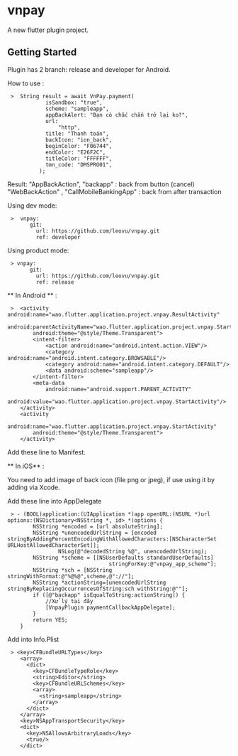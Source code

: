 # vnpay

A new flutter plugin project.

## Getting Started

Plugin has 2 branch: release and developer for Android.

How to use :

     >  String result = await VnPay.payment(
                isSandbox: "true",
                scheme: "sampleapp",
                appBackAlert: "Bạn có chắc chắn trở lại ko?",
                url:
                    "http",
                title: "Thanh toán",
                backIcon: "ion_back",
                beginColor: "F06744",
                endColor: "E26F2C",
                titleColor: "FFFFFF",
                tmn_code: "DMSPRO01",
              );

Result: 
"AppBackAction", "backapp" : back from button (cancel)
"WebBackAction" , "CallMobileBankingApp" : back from after transaction 

Using dev mode: 
 
     >  vnpay:
           git:
             url: https://github.com/leovu/vnpay.git
             ref: developer

Using product mode:
 
     > vnpay:
           git:
             url: https://github.com/leovu/vnpay.git
             ref: release
             

** In Android ** :
 
     >  <activity android:name="wao.flutter.application.project.vnpay.ResultActivity"
            android:parentActivityName="wao.flutter.application.project.vnpay.StartActivity"
            android:theme="@style/Theme.Transparent">
            <intent-filter>
                <action android:name="android.intent.action.VIEW"/>
                <category android:name="android.intent.category.BROWSABLE"/>
                <category android:name="android.intent.category.DEFAULT"/>
                <data android:scheme="sampleapp"/>
            </intent-filter>
            <meta-data
                android:name="android.support.PARENT_ACTIVITY"
                android:value="wao.flutter.application.project.vnpay.StartActivity"/>
        </activity>
        <activity
            android:name="wao.flutter.application.project.vnpay.StartActivity"
            android:theme="@style/Theme.Transparent">
        </activity>
    
 Add these line to Manifest. 
 
 
 
 ** In iOS** :
 
 You need to add image of back icon (file png or jpeg), if use using it by adding via Xcode.
 
 Add these line into AppDelegate
 
     > - (BOOL)application:(UIApplication *)app openURL:(NSURL *)url options:(NSDictionary<NSString *, id> *)options {
            NSString *encoded = [url absoluteString];
            NSString *unencodedUrlString = [encoded     stringByAddingPercentEncodingWithAllowedCharacters:[NSCharacterSet  URLHostAllowedCharacterSet]];
                    NSLog(@"decodedString %@", unencodedUrlString);
            NSString *scheme = [[NSUserDefaults standardUserDefaults]
                                    stringForKey:@"vnpay_app_scheme"];
            NSString *sch = [NSString stringWithFormat:@"%@%@",scheme,@"://"];
            NSString *actionString=[unencodedUrlString stringByReplacingOccurrencesOfString:sch withString:@""];
            if ([@"backapp" isEqualToString:actionString]) {
                //Xử lý tại đây
                [VnpayPlugin paymentCallbackAppDelegate];
            }
            return YES;
        }
 
 
 Add into Info.Plist 
 
     > <key>CFBundleURLTypes</key>
        <array>
          <dict>
            <key>CFBundleTypeRole</key>
            <string>Editor</string>
            <key>CFBundleURLSchemes</key>
            <array>
              <string>sampleapp</string>
            </array>
          </dict>
        </array>
        <key>NSAppTransportSecurity</key>
        <dict>
          <key>NSAllowsArbitraryLoads</key>
          <true/>
        </dict>
